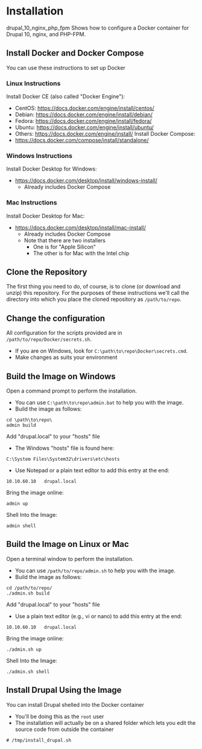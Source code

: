# Installation
drupal_10_nginx_php_fpm
Shows how to configure a Docker container for Drupal 10, nginx, and PHP-FPM.


## Install Docker and Docker Compose
You can use these instructions to set up Docker

### Linux Instructions
Install Docker CE (also called "Docker Engine"):
* CentOS: https://docs.docker.com/engine/install/centos/
* Debian: https://docs.docker.com/engine/install/debian/
* Fedora: https://docs.docker.com/engine/install/fedora/
* Ubuntu: https://docs.docker.com/engine/install/ubuntu/
* Others: https://docs.docker.com/engine/install/
Install Docker Compose:
* https://docs.docker.com/compose/install/standalone/

### Windows Instructions
Install Docker Desktop for Windows:
* https://docs.docker.com/desktop/install/windows-install/
  * Already includes Docker Compose

### Mac Instructions
Install Docker Desktop for Mac:
* https://docs.docker.com/desktop/install/mac-install/
  * Already includes Docker Compose
  * Note that there are two installers
    * One is for "Apple Silicon"
    * The other is for Mac with the Intel chip


## Clone the Repository
The first thing you need to do, of course, is to clone (or download and unzip) this repository.
For the purposes of these instructions we'll call the directory into which you place the
cloned repository as `/path/to/repo`.

## Change the configuration
All configuration for the scripts provided are in `/path/to/repo/Docker/secrets.sh`.
* If you are on Windows, look for `C:\path\to\repo\Docker\secrets.cmd`.
* Make changes as suits your environment

## Build the Image on Windows
Open a command prompt to perform the installation.
* You can use `C:\path\to\repo\admin.bat` to help you with the image.
* Build the image as follows:
```
cd \path\to\repo\
admin build
```
Add "drupal.local" to your "hosts" file
* The Windows "hosts" file is found here:
```
C:\System Files\System32\drivers\etc\hosts
```
* Use Notepad or a plain text editor to add this entry at the end:
```
10.10.60.10   drupal.local
```
Bring the image online:
```
admin up
```

Shell Into the Image:
```
admin shell
```

## Build the Image on Linux or Mac
Open a terminal window to perform the installation.
* You can use `/path/to/repo/admin.sh` to help you with the image.
* Build the image as follows:
```
cd /path/to/repo/
./admin.sh build
```
Add "drupal.local" to your "hosts" file
* Use a plain text editor (e.g., vi or nano) to add this entry at the end:
```
10.10.60.10   drupal.local
```
Bring the image online:
```
./admin.sh up
```

Shell Into the Image:
```
./admin.sh shell
```

## Install Drupal Using the Image
You can install Drupal shelled into the Docker container
* You'll be doing this as the `root` user
* The installation will actually be on a shared folder which lets you edit the source code from outside the container
```
# /tmp/install_drupal.sh
```



